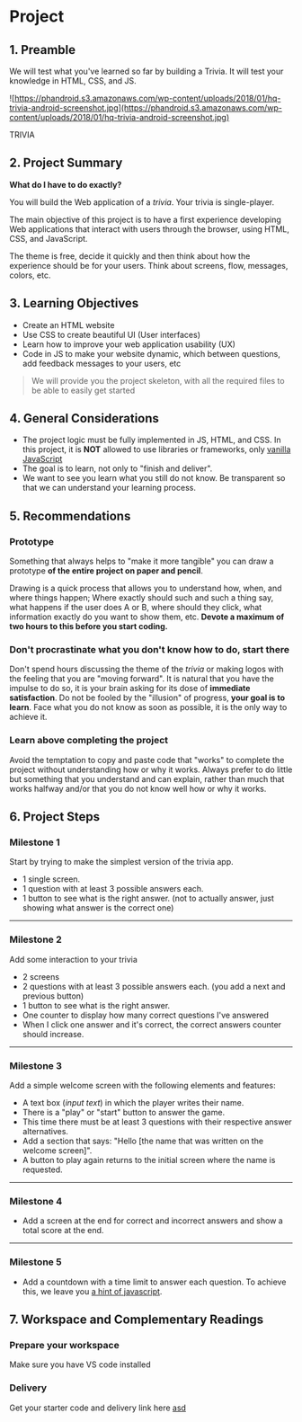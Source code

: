 # Project

## 1. Preamble

We will test what you've learned so far by building a Trivia. It will test your knowledge in HTML, CSS, and JS.

![https://phandroid.s3.amazonaws.com/wp-content/uploads/2018/01/hq-trivia-android-screenshot.jpg](https://phandroid.s3.amazonaws.com/wp-content/uploads/2018/01/hq-trivia-android-screenshot.jpg)

TRIVIA

## 2. Project Summary

**What do I have to do exactly?**

You will build the Web application of a *trivia*. Your trivia is single-player.

The main objective of this project is to have a first experience developing Web applications that interact with users through the browser, using HTML, CSS, and JavaScript.

The theme is free, decide it quickly and then think about how the experience should be for your users. Think about screens, flow, messages, colors, etc.

## 3. Learning Objectives

- Create an HTML website
- Use CSS to create beautiful UI (User interfaces)
- Learn how to improve your web application usability (UX)
- Code in JS to make your website dynamic, which between questions, add feedback messages to your users, etc

> We will provide you the project skeleton, with all the required files to be able to easily get started
> 

## 4. General Considerations

- The project logic must be fully implemented in JS, HTML, and CSS. In this project, it is **NOT** allowed to use libraries or frameworks, only [vanilla JavaScript](https://www.notion.so/a42ccef14af441409e159e29538674ee?pvs=21)
- The goal is to learn, not only to "finish and deliver".
- We want to see you learn what you still do not know. Be transparent so that we can understand your learning process.

## 5. Recommendations

### Prototype

Something that always helps to "make it more tangible" you can draw a prototype **of the entire project on paper and pencil**. 

Drawing is a quick process that allows you to understand how, when, and where things happen; Where exactly should such and such a thing say, what happens if the user does A or B, where should they click, what information exactly do you want to show them, etc. **Devote a maximum of two hours to this before you start coding.**

### Don't procrastinate what you don't know how to do, start there

Don't spend hours discussing the theme of the *trivia* or making logos with the feeling that you are "moving forward". It is natural that you have the impulse to do so, it is your brain asking for its dose of **immediate satisfaction**. Do not be fooled by the "illusion" of progress, **your goal is to learn**. Face what you do not know as soon as possible, it is the only way to achieve it.

### Learn above completing the project

Avoid the temptation to copy and paste code that "works" to complete the project without understanding how or why it works. Always prefer to do little but something that you understand and can explain, rather than much that works halfway and/or that you do not know well how or why it works.

## 6. Project Steps

### Milestone 1

Start by trying to make the simplest version of the trivia app.

- 1 single screen.
- 1 question with at least 3 possible answers each.
- 1 button to see what is the right answer. (not to actually answer, just showing what answer is the correct one)

---

### Milestone 2

Add some interaction to your trivia

- 2 screens
- 2 questions with at least 3 possible answers each. (you add a next and previous button)
- 1 button to see what is the right answer.
- One counter to display how many correct questions I've answered
- When I click one answer and it's correct, the correct answers counter should increase.

---

### Milestone 3

Add a simple welcome screen with the following elements and features:

- A text box (*input text*) in which the player writes their name.
- There is a "play" or "start" button to answer the game.
- This time there must be at least 3 questions with their respective answer alternatives.
- Add a section that says: "Hello [the name that was written on the welcome screen]".
- A button to play again returns to the initial screen where the name is requested.

---

### Milestone 4

- Add a screen at the end for correct and incorrect answers and show a total score at the end.

---

### Milestone 5

- Add a countdown with a time limit to answer each question. To achieve this, we leave you [a hint of javascript](https://javascript.info/settimeout-setinterval).

## 7. Workspace and Complementary Readings

### Prepare your workspace

Make sure you have VS code installed

### Delivery

Get your starter code and delivery link here [asd](https://classroom.github.com/a/bLIQYHdv)